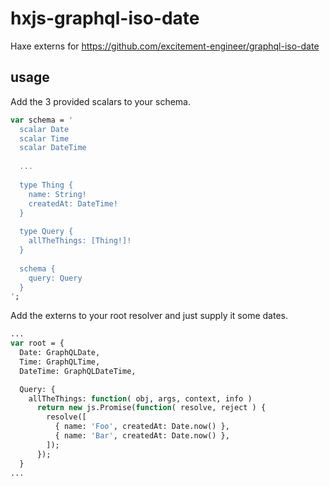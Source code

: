 # hxjs-graphql-iso-date

Haxe externs for https://github.com/excitement-engineer/graphql-iso-date


## usage

Add the 3 provided scalars to your schema.

```haxe
var schema = '
  scalar Date
  scalar Time
  scalar DateTime
  
  ...
  
  type Thing {
    name: String!
    createdAt: DateTime!
  }
  
  type Query {
    allTheThings: [Thing!]!
  }
  
  schema {
    query: Query
  }
';
```

Add the externs to your root resolver and just supply it some dates.

```haxe
...
var root = {
  Date: GraphQLDate,
  Time: GraphQLTime,
  DateTime: GraphQLDateTime,

  Query: {
    allTheThings: function( obj, args, context, info )
      return new js.Promise(function( resolve, reject ) {
        resolve([
          { name: 'Foo', createdAt: Date.now() },
          { name: 'Bar', createdAt: Date.now() },
        ]);
      });
  }
...
```
